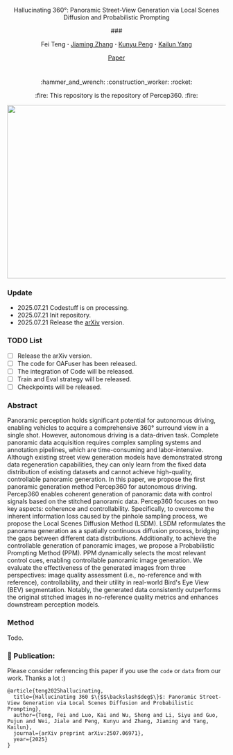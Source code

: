 <div align="center">
<p align="center">Hallucinating 360°: Panoramic Street-View Generation via Local Scenes Diffusion and Probabilistic Prompting

<p align="center"> ###
<br>

<div align="center">
  Fei&nbsp;Teng</a> 
  <b>&middot;</b>
  <a href="https://www.researchgate.net/profile/Jiaming-Zhang-10" target="_blank">Jiaming&nbsp;Zhang</a> 
  <b>&middot;</b>
  <a href="https://www.researchgate.net/profile/Kunyu-Peng" target="_blank">Kunyu&nbsp;Peng</a> 
  <b>&middot;</b>
  <a href="https://www.researchgate.net/profile/Kailun-Yang" target="_blank">Kailun&nbsp;Yang</a> 

 <br>

  <a href="https://arxiv.org/abs/2507.06971" target="_blank">Paper</a>

# 

</div>

<p align="center">:hammer_and_wrench: :construction_worker: :rocket:</p>
<p align="center">:fire: This repository is the repository of Percep360. :fire:</p>

</div>

<div align=center><img src="assets/Figone.jpg" width="820" height="400" /></div>

### Update
- 2025.07.21 Codestuff is on processing.
- 2025.07.21 Init repository.
- 2025.07.21 Release the [arXiv](https://arxiv.org/abs/2507.06971) version.



### TODO List

- [ ] Release the arXiv version.
- [ ] The code for OAFuser has been released.
- [ ] The integration of Code will be released.
- [ ] Train and Eval strategy will be released.
- [ ] Checkpoints will be released.

### Abstract

Panoramic perception holds significant potential for autonomous driving, enabling vehicles to acquire a comprehensive 360° surround view in a single shot. However, autonomous driving is a data-driven task. Complete panoramic data acquisition requires complex sampling systems and annotation pipelines, which are time-consuming and labor-intensive. Although existing street view generation models have demonstrated strong data regeneration capabilities, they can only learn from the fixed data distribution of existing datasets and cannot achieve high-quality, controllable panoramic generation. In this paper, we propose the first panoramic generation method Percep360 for autonomous driving. Percep360 enables coherent generation of panoramic data with control signals based on the stitched panoramic data. Percep360 focuses on two key aspects: coherence and controllability. Specifically, to overcome the inherent information loss caused by the pinhole sampling process, we propose the Local Scenes Diffusion Method (LSDM). LSDM reformulates the panorama generation as a spatially continuous diffusion process, bridging the gaps between different data distributions. Additionally, to achieve the controllable generation of panoramic images, we propose a Probabilistic Prompting Method (PPM). PPM dynamically selects the most relevant control cues, enabling controllable panoramic image generation. We evaluate the effectiveness of the generated images from three perspectives: image quality assessment (i.e., no-reference and with reference), controllability, and their utility in real-world Bird's Eye View (BEV) segmentation. Notably, the generated data consistently outperforms the original stitched images in no-reference quality metrics and enhances downstream perception models. 

### Method

Todo.

### 🤝 Publication:
Please consider referencing this paper if you use the ```code``` or ```data``` from our work.
Thanks a lot :)

```
@article{teng2025hallucinating,
  title={Hallucinating 360 $\{$$\backslash$deg$\}$: Panoramic Street-View Generation via Local Scenes Diffusion and Probabilistic Prompting},
  author={Teng, Fei and Luo, Kai and Wu, Sheng and Li, Siyu and Guo, Pujun and Wei, Jiale and Peng, Kunyu and Zhang, Jiaming and Yang, Kailun},
  journal={arXiv preprint arXiv:2507.06971},
  year={2025}
}
```
